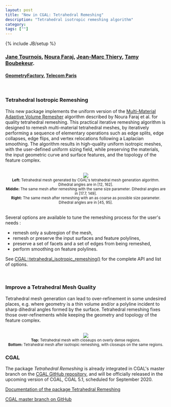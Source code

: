 ```yaml
---
layout: post
title: "New in CGAL: Tetrahedral Remeshing"
description: "Tetrahedral isotropic remeshing algorithm"
category:
tags: [""]
---
```

{% include JB/setup %}

<h3><a href="https://geometryfactory.com/who-we-are/">Jane Tournois</a>,
<a href="https://www.lirmm.fr/~nfaraj/">Noura Faraj</a>,
<a href="https://perso.telecom-paristech.fr/jthiery/">Jean-Marc Thiery</a>,
<a href="https://perso.telecom-paristech.fr/boubek/">Tamy Boubekeur</a>.
</h3>
<h4><a href="https://geometryfactory.com/">GeometryFactory</a>, <a href="https://www.telecom-paris.fr/en/home">Telecom Paris</a></h4>
<br>

<h3>Tetrahedral Isotropic Remeshing</h3>

<p>This new package implements the uniform version of the
<a href="https://perso.telecom-paristech.fr/boubek/papers/MADVolumeRemesher/">Multi-Material Adaptive Volume Remesher</a>
algorithm described by Noura Faraj et al. for quality tetrahedral remeshing. This practical iterative remeshing algorithm
is designed to remesh multi-material tetrahedral meshes, by iteratively performing a sequence of elementary operations
such as edge splits, edge collapses, edge flips, and vertex relocations following a Laplacian smoothing.
The algorithm results in high-quality uniform isotropic meshes, with the user-defined uniform sizing field,
while preserving the materials, the input geometric curve and surface features, and the topology of the feature complex.</p>

<br>
<div style="text-align:center;">
  <a href="../../../../images/Tet_remeshing_star.png"><img src="../../../../images/Tet_remeshing_star.png" style="max-width:80%"/></a><br>
<small><b>Left:</b> Tetrahedral mesh generated by CGAL's tetrahedral mesh generation algorithm. Dihedral angles are in [12, 162].<br>
            <b>Middle:</b> The same mesh after remeshing with the same size parameter. Dihedral angles are in [17.7, 149].<br>
            <b>Right:</b> The same mesh after remeshing with an as coarse as possible size parameter. Dihedral angles are in [45, 95].</small>
</div>

<br>Several options are available to tune the remeshing process for the user's needs :

- remesh only a subregion of the mesh,
- remesh or preserve the input surfaces and feature polylines,
- preserve a set of facets and a set of edges from being remeshed,
- perform smoothing on feature polylines.

<p>See <a href="https://cgal.geometryfactory.com/CGAL/doc/master/Tetrahedral_remeshing/group__PkgTetrahedralRemeshingRef.html#gae4686577872290e0335439edafb27a7b">CGAL::tetrahedral_isotropic_remeshing()</a> for the complete API and list of options.
</p>

<br>
<h3>Improve a Tetrahedral Mesh Quality</h3>
<p>
Tetrahedral mesh generation can lead to over-refinement in some undesired places, e.g. where geometry is a thin volume and/or a polyline
incident to sharp dihedral angles formed by the surface.
Tetrahedral remeshing fixes those over-refinements while keeping the geometry and topology of the feature complex.</p>

<br>
<div style="text-align:center;">
  <a href="../../../../images/Tet_remeshing_cheese_and_closups.png"><img src="../../../../images/Tet_remeshing_cheese_and_closups.png" style="max-width:80%"/></a><br>
<small><b>Top:</b> Tetrahedral mesh with closeups on overly dense regions.<br>
            <b>Bottom:</b> Tetrahedral mesh after isotropic remeshing, with closeups on the same regions.</small>
</div>


<h3>CGAL</h3>
<p>The package <em>Tetrahedral Remeshing</em> is already integrated in CGAL's master branch
on the <a href="https://github.com/CGAL/cgal/">CGAL GitHub repository</a>, and will be
officially released in the upcoming version of CGAL, CGAL 5.1, scheduled for September 2020.</p>

<i class="bi bi-book"></i>
<a href="https://cgal.geometryfactory.com/CGAL/doc/master/Tetrahedral_remeshing/index.html">Documentation of the package Tetrahedral Remeshing</a> <br>

<i class="bi bi-arrow-down-circle"></i>
<a href="https://github.com/CGAL/cgal/tree/master">CGAL master branch on GitHub</a>
